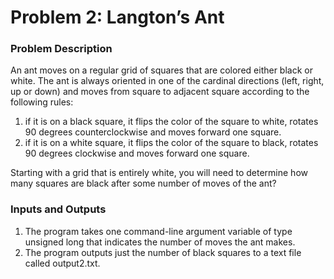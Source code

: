 # Problem 2: Langton’s Ant

### Problem Description

An ant moves on a regular grid of squares that are colored either black or white. The ant is always oriented in one of the cardinal directions (left, right, up or down) and moves from square to adjacent square according to the following rules:

1. if it is on a black square, it flips the color of the square to white, rotates 90 degrees counterclockwise and moves forward one square.
2.  if it is on a white square, it flips the color of the square to black, rotates 90 degrees clockwise and moves forward one square.

Starting with a grid that is entirely white, you will need to determine how many squares are black after some number of moves of the ant?

### Inputs and Outputs

1. The program takes one command-line argument variable of type unsigned long that indicates the number of moves the ant makes.
2. The program outputs just the number of black squares to a text file called output2.txt.

